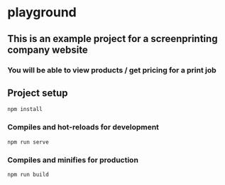 # playground

## This is an example project for a screenprinting company website

### You will be able to view products / get pricing for a print job

## Project setup

```
npm install
```

### Compiles and hot-reloads for development

```
npm run serve
```

### Compiles and minifies for production

```
npm run build
```
